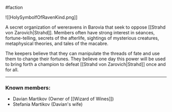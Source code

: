 #faction 

![[HolySymbolfOfRavenKind.png]]


A secret organization of wereravens in Barovia that seek to oppose [[Strahd von Zarovich|Strahd]]. Members often have strong interest in séances, fortune-telling, secrets of the afterlife, sightings of mysterious creatures, metaphysical theories, and tales of the macabre.

The keepers believe that they can manipulate the threads of fate and use them to change their fortunes. They believe one day this power will be used to bring forth a champion to defeat [[Strahd von Zarovich|Strahd]] once and for all.

--- 
### Known members: 
- Davian Martikov (Owner of [[Wizard of Wines]])
- Stefania Martikov (Davian's wife)